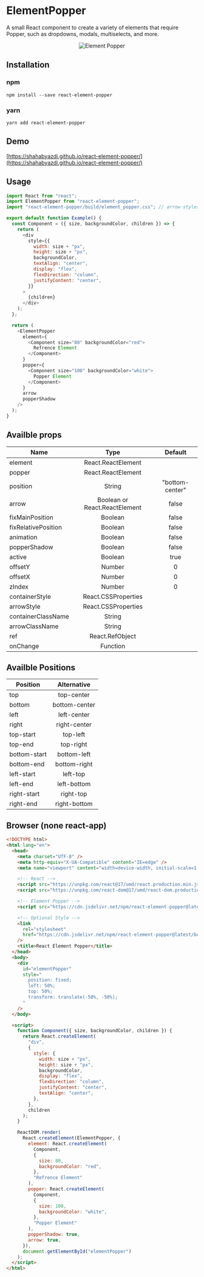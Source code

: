 # ElementPopper

A small React component to create a variety of elements that require Popper, such as dropdowns, modals, multiselects, and more.

<div align="center">
  <img src="https://github.com/shahabyazdi/react-element-popper/blob/master/screenshot/screenshot.jpg?raw=true" alt="Element Popper"/>
</div>

## Installation

### npm

```code
npm install --save react-element-popper
```

### yarn

```code
yarn add react-element-popper
```

## Demo

[https://shahabyazdi.github.io/react-element-popper/](https://shahabyazdi.github.io/react-element-popper/)

## Usage

```javascript
import React from "react";
import ElementPopper from "react-element-popper";
import "react-element-popper/build/element_popper.css"; // arrow styles and shadow

export default function Example() {
  const Component = ({ size, backgroundColor, children }) => {
    return (
      <div
        style={{
          width: size + "px",
          height: size + "px",
          backgroundColor,
          textAlign: "center",
          display: "flex",
          flexDirection: "column",
          justifyContent: "center",
        }}
      >
        {children}
      </div>
    );
  };

  return (
    <ElementPopper
      element={
        <Component size="80" backgroundColor="red">
          Refrence Element
        </Component>
      }
      popper={
        <Component size="100" backgroundColor="white">
          Popper Element
        </Component>
      }
      arrow
      popperShadow
    />
  );
}
```

## Availble props

| Name                |             Type              |     Default     |
| ------------------- | :---------------------------: | :-------------: |
| element             |      React.ReactElement       |                 |
| popper              |      React.ReactElement       |                 |
| position            |            String             | "bottom-center" |
| arrow               | Boolean or React.ReactElement |      false      |
| fixMainPosition     |            Boolean            |      false      |
| fixRelativePosition |            Boolean            |      false      |
| animation           |            Boolean            |      false      |
| popperShadow        |            Boolean            |      false      |
| active              |            Boolean            |      true       |
| offsetY             |            Number             |        0        |
| offsetX             |            Number             |        0        |
| zIndex              |            Number             |        0        |
| containerStyle      |      React.CSSProperties      |                 |
| arrowStyle          |      React.CSSProperties      |                 |
| containerClassName  |            String             |                 |
| arrowClassName      |            String             |                 |
| ref                 |        React.RefObject        |                 |
| onChange            |           Function            |                 |

## Availble Positions

| Position     |  Alternative  |
| ------------ | :-----------: |
| top          |  top-center   |
| bottom       | bottom-center |
| left         |  left-center  |
| right        | right-center  |
| top-start    |   top-left    |
| top-end      |   top-right   |
| bottom-start |  bottom-left  |
| bottom-end   | bottom-right  |
| left-start   |   left-top    |
| left-end     |  left-bottom  |
| right-start  |   right-top   |
| right-end    | right-bottom  |

## Browser (none react-app)

```html
<!DOCTYPE html>
<html lang="en">
  <head>
    <meta charset="UTF-8" />
    <meta http-equiv="X-UA-Compatible" content="IE=edge" />
    <meta name="viewport" content="width=device-width, initial-scale=1.0" />

    <!-- React -->
    <script src="https://unpkg.com/react@17/umd/react.production.min.js"></script>
    <script src="https://unpkg.com/react-dom@17/umd/react-dom.production.min.js"></script>

    <!-- Element Popper -->
    <script src="https://cdn.jsdelivr.net/npm/react-element-popper@latest/build/browser.min.js"></script>

    <!-- Optional Style -->
    <link
      rel="stylesheet"
      href="https://cdn.jsdelivr.net/npm/react-element-popper@latest/build/element_popper.css"
    />
    <title>React Element Popper</title>
  </head>
  <body>
    <div
      id="elementPopper"
      style="
        position: fixed;
        left: 50%;
        top: 50%;
        transform: translate(-50%, -50%);
      "
    />
  </body>

  <script>
    function Component({ size, backgroundColor, children }) {
      return React.createElement(
        "div",
        {
          style: {
            width: size + "px",
            height: size + "px",
            backgroundColor,
            display: "flex",
            flexDirection: "column",
            justifyContent: "center",
            textAlign: "center",
          },
        },
        children
      );
    }

    ReactDOM.render(
      React.createElement(ElementPopper, {
        element: React.createElement(
          Component,
          {
            size: 80,
            backgroundColor: "red",
          },
          "Refrence Element"
        ),
        popper: React.createElement(
          Component,
          {
            size: 100,
            backgroundColor: "white",
          },
          "Popper Element"
        ),
        popperShadow: true,
        arrow: true,
      }),
      document.getElementById("elementPopper")
    );
  </script>
</html>
```
